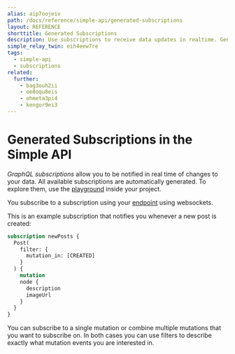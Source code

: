 ```yaml
---
alias: aip7oojeiv
path: /docs/reference/simple-api/generated-subscriptions
layout: REFERENCE
shorttitle: Generated Subscriptions
description: Use subscriptions to receive data updates in realtime. Generated subscriptions in the GraphQL schema are derived from models and relations.
simple_relay_twin: eih4eew7re
tags:
  - simple-api
  - subscriptions
related:
  further:
    - bag3ouh2ii
    - oe8oqu8eis
    - ohmeta3pi4
    - kengor9ei3
---
```


# Generated Subscriptions in the Simple API

*GraphQL subscriptions* allow you to be notified in real time of changes to your data.
All available subscriptions are automatically generated. To explore them, use the [playground](!alias-uh8shohxie#playground) inside your project.

You subscribe to a subscription using your [endpoint](!alias-uh8shohxie#client-api-endpoints) using websockets.

This is an example subscription that notifies you whenever a new post is created:

```graphql
subscription newPosts {
  Post(
    filter: {
      mutation_in: [CREATED]
    }
  ) {
    mutation
    node {
      description
      imageUrl
    }
  }
}
```

You can subscribe to a single mutation or combine multiple mutations that you want to subscribe on. In both cases you can use filters to describe exactly what mutation events you are interested in.
